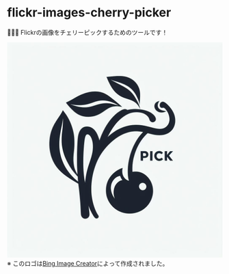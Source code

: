 # flickr-images-cherry-picker

🍒🍒🍒 Flickrの画像をチェリーピックするためのツールです！  

![ロゴ](./docs/images/logo.jpeg)  
※ このロゴは[Bing Image Creator](https://www.bing.com)によって作成されました。  

